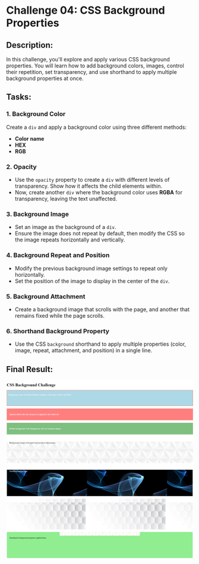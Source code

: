 # Challenge 04: CSS Background Properties

## Description:
In this challenge, you'll explore and apply various CSS background properties. You will learn how to add background colors, images, control their repetition, set transparency, and use shorthand to apply multiple background properties at once.

## Tasks:

### 1. Background Color
Create a `div` and apply a background color using three different methods:
- **Color name**
- **HEX**
- **RGB**

### 2. Opacity
- Use the `opacity` property to create a `div` with different levels of transparency. Show how it affects the child elements within.
- Now, create another `div` where the background color uses **RGBA** for transparency, leaving the text unaffected.

### 3. Background Image
- Set an image as the background of a `div`.
- Ensure the image does not repeat by default, then modify the CSS so the image repeats horizontally and vertically.

### 4. Background Repeat and Position
- Modify the previous background image settings to repeat only horizontally.
- Set the position of the image to display in the center of the `div`.

### 5. Background Attachment
- Create a background image that scrolls with the page, and another that remains fixed while the page scrolls.

### 6. Shorthand Background Property
- Use the CSS `background` shorthand to apply multiple properties (color, image, repeat, attachment, and position) in a single line.

## Final Result:

![Final Result Top Image](../Images/Challenge4ResultTop.png)
![Final Result Bottom Image](../Images/Challenge4ResultBottom.png)
